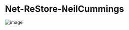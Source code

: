 # Net-ReStore-NeilCummings
![image](https://github.com/jhhg04/Net-ReStore-NeilCummings/assets/52834318/c74462e7-aa31-4030-9bb4-2e443cfbe0d1)
